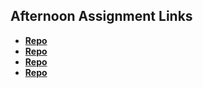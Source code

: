 ## Afternoon Assignment Links

* **[Repo](https://github.com/everettsmith928/vue-playground)**
* **[Repo](https://github.com/everettsmith928/giftedVue)**
* **[Repo](https://github.com/everettsmith928/lateSummer23-gregsListVue)**
* **[Repo](https://github.com/everettsmith928/<ASSIGNMENT_REPO>)**
